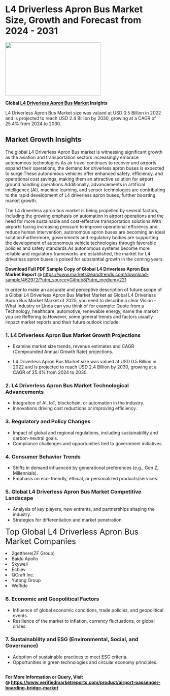 <H1>L4 Driverless Apron Bus Market Size, Growth and Forecast from 2024 - 2031</H1><img class="aligncenter size-medium wp-image-584254" src="https://thirdeyenews.in/wp-content/uploads/2024/09/Global-Market-Research-300x168.jpeg" alt="" width="300" height="168" /><p><strong>Global&nbsp;<a href="https://www.marketsizeandtrends.com/download-sample/462972/?utm_source=Github8j?utm_medium=221">L4 Driverless Apron Bus Market</a> Insights</strong></p><p>L4 Driverless Apron Bus Market size was valued at USD 0.5 Billion in 2022 and is projected to reach USD 2.4 Billion by 2030, growing at a CAGR of 25.4% from 2024 to 2030.</p><p><h2>Market Growth Insights</h2> <p>The global L4 Driverless Apron Bus market is witnessing significant growth as the aviation and transportation sectors increasingly embrace autonomous technologies.As air travel continues to recover and airports expand their operations, the demand for driverless apron buses is expected to surge.These autonomous vehicles offer enhanced safety, efficiency, and operational cost savings, making them an attractive solution for airport ground handling operations.Additionally, advancements in artificial intelligence (AI), machine learning, and sensor technologies are contributing to the rapid development of L4 driverless apron buses, further boosting market growth.</p> <p>The L4 driverless apron bus market is being propelled by several factors, including the growing emphasis on automation in airport operations and the need for more sustainable and cost-effective transportation solutions.With airports facing increasing pressure to improve operational efficiency and reduce human intervention, autonomous apron buses are becoming an ideal solution.Furthermore, governments and regulatory bodies are supporting the development of autonomous vehicle technologies through favorable policies and safety standards.As autonomous systems become more reliable and regulatory frameworks are established, the market for L4 driverless apron buses is poised for substantial growth in the coming years.</p> <p><span class=""><strong>Download Full PDF Sample Copy of Global L4 Driverless Apron Bus Market Report</strong> @ <a href="https://www.marketsizeandtrends.com/download-sample/462972/?utm_source=Github8j?utm_medium=221" target="_blank">https://www.marketsizeandtrends.com/download-sample/462972/?utm_source=Github8j?utm_medium=221</a></span></p><p>In order to make an accurate and perceptive description of future scope of a Global&nbsp;L4 Driverless Apron Bus Market Market as Global&nbsp;L4 Driverless Apron Bus Market Market of 2025, you need to describe a clear Vision &ndash; What Industry or Linda can you think of for example: Quote from a Technology, healthcare, automotive, renewable energy, name the market you are Reffering to.However, some general trends and factors usually impact market reports and their future outlook include:</p><h3>1.&nbsp;<strong>L4 Driverless Apron Bus Market Growth Projections</strong></h3><ul><li>Examine market size trends, revenue estimates and CAGR (Compounded Annual Growth Rate) projections.</li><li><p>L4 Driverless Apron Bus Market size was valued at USD 0.5 Billion in 2022 and is projected to reach USD 2.4 Billion by 2030, growing at a CAGR of 25.4% from 2024 to 2030.</p></li></ul><h3>2.&nbsp;<strong>L4 Driverless Apron Bus Market Technological Advancements</strong></h3><ul><li>Integration of AI, IoT, blockchain, or automation in the industry.</li><li>Innovations driving cost reductions or improving efficiency.</li></ul><h3>3.&nbsp;<strong>Regulatory and Policy Changes</strong></h3><ul><li>Impact of global and regional regulations, including sustainability and carbon-neutral goals.</li><li>Compliance challenges and opportunities tied to government initiatives.</li></ul><h3>4.&nbsp;<strong>Consumer Behavior Trends</strong></h3><ul><li>Shifts in demand influenced by generational preferences (e.g., Gen Z, Millennials).</li><li>Emphasis on eco-friendly, ethical, or personalized products/services.</li></ul><h3>5.&nbsp;<strong>Global L4 Driverless Apron Bus Market Competitive Landscape</strong></h3><ul><li>Analysis of key players, new entrants, and partnerships shaping the industry.</li><li>Strategies for differentiation and market penetration.</li></ul><p data-pm-slice="1 1 []"><span style="color: inherit; font-family: inherit; font-size: 25px;">Top Global L4 Driverless Apron Bus Market Companies</span></p><div class="" data-test-id=""><p><li>2getthere(ZF Group)</li><li> Baidu Apollo</li><li> Skywell</li><li> Echiev</li><li> QCraft Inc.</li><li> Yutong Group</li><li> WeRide</li></p></div><h3>6.&nbsp;<strong>Economic and Geopolitical Factors</strong></h3><ul><li>Influence of global economic conditions, trade policies, and geopolitical events.</li><li>Resilience of the market to inflation, currency fluctuations, or global crises.</li></ul><h3>7.&nbsp;<strong>Sustainability and ESG (Environmental, Social, and Governance)</strong></h3><ul><li>Adoption of sustainable practices to meet ESG criteria.</li><li>Opportunities in green technologies and circular economy principles.</li></ul><h2><strong style="font-size: 14px;">For More Information or Query, Visit @&nbsp;</strong><a style="background-color: #ffffff; font-size: 14px;" href="https://www.marketsizeandtrends.com/report/l4-driverless-apron-bus-market/" target="_blank">https://www.verifiedmarketreports.com/product/airport-passenger-boarding-bridge-market</a></h2>